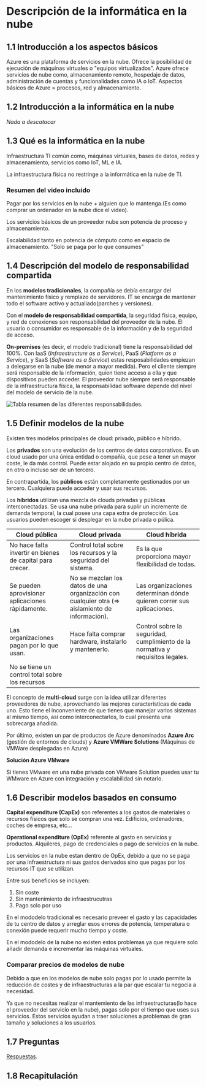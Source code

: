 # Descripción de la informática en la nube

## 1.1 Introducción a los aspectos básicos

Azure es una plataforma de servicios en la nube.
Ofrece la posibilidad de ejecución de máquinas virtuales o "equipos virtualizados".
Azure ofrece servicios de nube como, almacenamiento remoto, hospedaje de datos, administración de cuentas y funcionalidades como IA o IoT.
Aspectos básicos de Azure = procesos, red y almacenamiento.

## 1.2 Introducción a la informática en la nube

*Nada a descatacar*

## 1.3 Qué es la informática en la nube

Infraestructura TI común como, máquinas virtuales, bases de datos, redes y almacenamiento, servicios como IoT, ML e IA.

La infraestructura física no restringe a la informática en la nube de TI.

### Resumen del video incluido

Pagar por los servicios en la nube + alguien que lo mantenga.(Es como comprar un ordenador en la nube dice el video).

Los servicios básicos de un proveedor nube son potencia de proceso y almacenamiento.

Escalabilidad tanto en potencia de cómputo como en espacio de almacenamiento. "Solo se paga por lo que consumes"

## 1.4 Descripción del modelo de responsabilidad compartida

En los **modelos tradicionales**, la compañía se debía encargar del mantenimiento físico y remplazo de servidores. IT se encarga de mantener todo el software activo y actualiado(parches y versiones).

Con el **modelo de responsabilidad compartida**, la seguridad física, equipo, y red de conexiones son responsabilidad del proveedor de la nube. El usuario o consumidor es responsable de la información y de la seguridad de acceso.

**On-premises** (es decir, el modelo tradicional) tiene la responsabilidad del 100%. Con IaaS (*Infraestructure as a Service*), PaaS (*Platform as a Service*), y SaaS (*Software as a Service*) estas resposabilidades empiezan a delegarse en la nube (de menor a mayor medida). Pero el cliente siempre será responsable de la información, quien tiene acceso a ella y que dispositivos pueden acceder. El proveedor nube siempre será responsable de la infraestructura física, la responsabilidad software depende del nivel del modelo de servicio de la nube.

![Tabla resumen de las diferentes responsabilidades.](https://learn.microsoft.com/en-us/training/wwl-azure/describe-cloud-compute/media/shared-responsibility-b3829bfe.svg)

## 1.5 Definir modelos de la nube

Existen tres modelos principales de cloud: privado, público e híbrido.

Los **privados** son una evolución de los centros de datos corporativos. Es un cloud usado por una única entidad o compañía, que pese a tener un mayor coste, le da más control. Puede estar alojado en su propio centro de datos, en otro o incluso ser de un tercero.

En contrapartida, los **públicos** están completamente gestionados por un tercero. Cualquiera puede acceder y usar sus recursos.

Los **híbridos** utilizan una mezcla de clouds privadas y públicas interconectadas. Se usa una nube privada para suplir un incremente de demanda temporal, la cual posee una capa extra de protección. Los usuarios pueden escoger si desplegar en la nube privada o púlica.

| **Cloud pública**                                         | **Cloud privada**                                                                               | **Cloud híbrida**                                                               |
|-----------------------------------------------------------|-------------------------------------------------------------------------------------------------|---------------------------------------------------------------------------------|
| No hace falta invertir en bienes de capital para crecer.  | Control total sobre los recursos y la seguridad del sistema.                                    | Es la que proporciona mayor flexibilidad de todas.                              |
| Se pueden aprovisionar aplicaciones rápidamente.          | No se mezclan los datos de una organización con cualquier otra (=> aislamiento de información). | Las organizaciones determinan dónde quieren correr sus aplicaciones.            |
| Las organizaciones pagan por lo que usan.                 | Hace falta comprar hardware, instalarlo y mantenerlo.                                           | Control sobre la seguridad, cumplimiento de la normativa y requisitos legales.  |
| No se tiene un control total sobre los recursos           |                                                                                                 |                                                                                 |

El concepto de **multi-cloud** surge con la idea utilizar diferentes proveedores de nube, aprovechando las mejores características de cada uno. Esto tiene el inconveniente de que tienes que manejar varios sistemas al mismo tiempo, así como interconectarlos, lo cual presenta una sobrecarga añadida. 

Por último, existen un par de productos de Azure denominados **Azure Arc** (gestión de entornos de clouds) y **Azure VMWare Solutions** (Máquinas de VMWare desplegadas en Azure)

**Solución Azure VMware**

Si tienes VMware en una nube privada con VMware Solution puedes usar tu WMware en Azure con integración y escalabilidad sin notarlo.

## 1.6 Describir modelos basados en consumo

**Capital expenditure (CapEx)** son referentes a los gastos de materiales o  recursos físicos que solo se compran una vez. Edificios, ordenadores, coches de empresa, etc...

**Operational expenditure (OpEx)** referente al gasto en servicios y productos. Alquileres, pago de credenciales o pago de servicios en la nube.

Los servicios en la nube estan dentro de OpEx, debido a que no se paga por una infraestructura ni sus gastos derivados sino que pagas por los recursos IT que se utilizan.

Entre sus beneficios se incluyen:

1. Sin coste
2. Sin mantenimiento de infraestrucutras
3. Pago solo por uso

En el mododelo tradicional es necesario preveer el gasto y las capacidades de tu centro de datos y arreglar esos errores de potencia, temperatura o conexión puede requerir mucho tiempo y coste.

En el mododelo de la nube no existen estos problemas ya que requiere solo añadir demanda e incrementar las máquinas virtuales.

### Comparar precios de modelos de nube

Debido a que en los modelos de nube solo pagas por lo usado permite la reducción de costes y de infraestructuras a la par que escalar tu negocia a necesidad.

Ya que no necesitas realizar el mantemiento de las infraestructuras(lo hace el proveedor del servicio en la nube), pagas solo por el tiempo que uses sus servicios. Estos servicios ayudan a traer soluciones a problemas de gran tamaño y soluciones a los usuarios.

## 1.7 Preguntas

[Respuestas](Recopilacion%20preguntas%20Azure.md).

## 1.8 Recapitulación